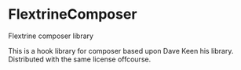 FlextrineComposer
=================

Flextrine composer library

This is a hook library for composer based upon Dave Keen his library.  Distributed with the same license offcourse.
